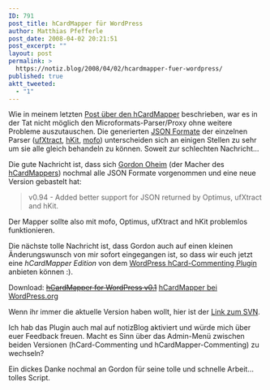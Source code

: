 ```yaml
---
ID: 791
post_title: hCardMapper für WordPress
author: Matthias Pfefferle
post_date: 2008-04-02 20:21:51
post_excerpt: ""
layout: post
permalink: >
  https://notiz.blog/2008/04/02/hcardmapper-fuer-wordpress/
published: true
aktt_tweeted:
  - "1"
---
```

Wie in meinem letzten <a href="http://notiz.blog/2008/03/28/hcard-mapper/">Post über den hCardMapper</a> beschrieben, war es in der Tat nicht möglich den Microformats-Parser/Proxy ohne weitere Probleme auszutauschen. Die generierten <a href="http://microformats.org/wiki/json">JSON Formate</a> der einzelnen Parser (<a href="http://lab.backnetwork.com/ufXtract/">ufXtract</a>, <a href="http://microformats.org/wiki/hKit">hKit</a>, <a href="http://mofo.rubyforge.org/">mofo</a>) unterscheiden sich an einigen Stellen zu sehr um sie alle gleich behandeln zu können. Soweit zur schlechten Nachricht...

Die gute Nachricht ist, dass sich <a href="http://www.omnia-computing.de">Gordon Oheim</a> (der Macher des <a href="http://lib.omnia-computing.de/hcardmapper">hCardMappers</a>) nochmal alle JSON Formate vorgenommen und eine neue Version gebastelt hat:

<blockquote>v0.94 - Added better support for JSON returned by Optimus, ufXtract and hKit.</blockquote>

Der Mapper sollte also mit mofo, Optimus, ufXtract and hKit problemlos funktionieren.

Die nächste tolle Nachricht ist, dass Gordon auch auf einen kleinen Änderungswunsch von mir sofort eingegangen ist, so dass wir euch jetzt eine <em>hCardMapper Edition</em> von dem <a href="http://notiz.blog/projects/wp-hcard-commenting/">WordPress hCard-Commenting Plugin</a> anbieten können :).

<p class="download">Download: <del datetime="2008-04-07T09:23:09+00:00"><a href='http://notiz.blog/wp-content/uploads/2008/04/wp-hcard-mapper.zip' rel='enclosure'>hCardMapper for WordPress v0.1</a></del> <ins datetime="2008-04-07T09:23:09+00:00"><a href="http://wordpress.org/extend/plugins/hcardmapper/">hCardMapper bei WordPress.org</a></ins></p>

Wenn ihr immer die aktuelle Version haben wollt, hier ist der <a href="http://svn.wp-plugins.org/hcard-commenting/branches/">Link zum SVN</a>.

Ich hab das Plugin auch mal auf notizBlog aktiviert und würde mich über euer Feedback freuen. Macht es Sinn über das Admin-Menü zwischen beiden Versionen (hCard-Commenting und hCardMapper-Commenting) zu wechseln?

Ein dickes Danke nochmal an Gordon für seine tolle und schnelle Arbeit... tolles Script.